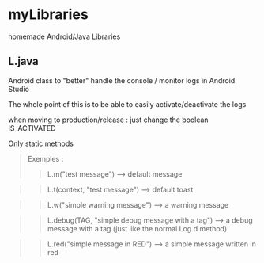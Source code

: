 # myLibraries
homemade Android/Java Libraries


## L.java
Android class to "better" handle the console / monitor logs in Android Studio

The whole point of this is to be able to easily activate/deactivate the logs 

when moving to production/release : just change the boolean IS_ACTIVATED



Only static methods

> Exemples : 
>> L.m("test message") --> default message

>> L.t(context, "test message") --> default toast

>> L.w("simple warning message") --> a warning message

>> L.debug(TAG, "simple debug message with a tag") --> a debug message with a tag (just like the normal Log.d method)

>> L.red("simple message in RED") --> a simple message written in red
